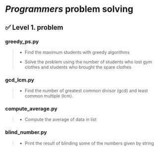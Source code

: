 # ***Programmers*** problem solving
## 	&#9989; Level 1. problem
### greedy_ps.py
> * Find the maximum students with greedy algorithms  
> 
> * Solve the problem using the number of students who lost gym clothes and students who brought the spare clothes

### gcd_lcm.py
> * Find the number of greatest common divisor (gcd) and least common multiple (lcm).

### compute_average.py
> * Compute the average of data in list

### blind_number.py
> * Print the result of blinding some of the numbers given by string
